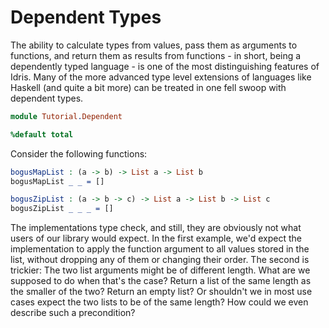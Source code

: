 # Dependent Types

The ability to calculate types from values, pass them as arguments to functions, and return them as results from functions - in short, being a dependently typed language - is one of the most distinguishing features of Idris. Many of the more advanced type level extensions of languages like Haskell (and quite a bit more) can be treated in one fell swoop with dependent types.

```idris
module Tutorial.Dependent

%default total
```

Consider the following functions:

```idris
bogusMapList : (a -> b) -> List a -> List b
bogusMapList _ _ = []

bogusZipList : (a -> b -> c) -> List a -> List b -> List c
bogusZipList _ _ _ = []
```

The implementations type check, and still, they are obviously not what users of our library would expect. In the first example, we'd expect the implementation to apply the function argument to all values stored in the list, without dropping any of them or changing their order. The second is trickier: The two list arguments might be of different length. What are we supposed to do when that's the case? Return a list of the same length as the smaller of the two? Return an empty list? Or shouldn't we in most use cases expect the two lists to be of the same length? How could we even describe such a precondition?

<!-- vi: filetype=idris2:syntax=markdown
-->
